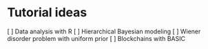 # Tutorial ideas
[ ] Data analysis with R
[ ] Hierarchical Bayesian modeling
[ ] Wiener disorder problem with uniform prior
[ ] Blockchains with BASIC
